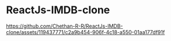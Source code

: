 # ReactJs-IMDB-clone


https://github.com/Chethan-R-R/ReactJs-IMDB-clone/assets/119437771/c2a9b454-906f-4c18-a550-01aa177df91f

